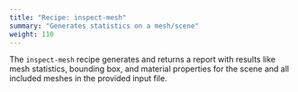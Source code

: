 ```yaml
---
title: "Recipe: inspect-mesh"
summary: "Generates statistics on a mesh/scene"
weight: 110
---
```


The `inspect-mesh` recipe generates and returns a report with results like mesh statistics, bounding box, and material properties for the scene and all included meshes in the provided input file.